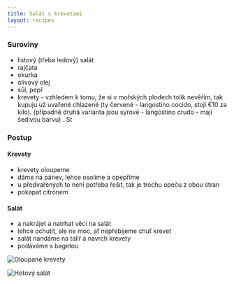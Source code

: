 ```yaml
---
title: Salát s krevetami
layout: recipes
---
```


### Suroviny
- listový (třeba ledový) salát
- rajčata
- okurka
- olivový olej
- sůl, pepř
- krevety - vzhledem k tomu, že si v mořských plodech tolik nevěřím, tak kupuju už uvařené chlazené (ty červené - langostino cocido, stojí €10 za kilo). (případně druhá varianta jsou syrové - langostino crudo - mají šedivou barvu) . St

### Postup

#### Krevety
- krevety oloupeme
- dáme na pánev, lehce osolíme a opepříme
- u předvařených to není potřeba řešit, tak je trochu opeču z obou stran
- pokapat citrónem

#### Salát
- a nakrájet a natrhat věci na salát
- lehce ochutit, ale ne moc, ať nepřebijeme chuť krevet
- salát nandáme na talíř a navrch krevety
- podáváme s bagetou

![Oloupané krevety](/fotky/salat-s-krevetami-1.jpg)

![Hotový salát](/fotky/salat-s-krevetami-2.jpg)
